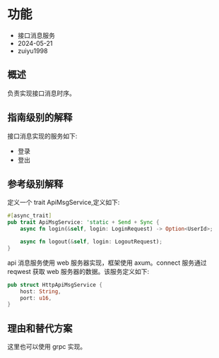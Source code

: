 # 功能

- 接口消息服务
- 2024-05-21
- zuiyu1998

## 概述

负责实现接口消息时序。

## 指南级别的解释

接口消息实现的服务如下:

- 登录
- 登出

## 参考级别解释

定义一个 trait ApiMsgService,定义如下:

```rust
#[async_trait]
pub trait ApiMsgService: 'static + Send + Sync {
    async fn login(&self, login: LoginRequest) -> Option<UserId>;

    async fn logout(&self, login: LogoutRequest);
}

```

api 消息服务使用 web 服务器实现，框架使用 axum。connect 服务通过 reqwest 获取 web 服务器的数据。该服务定义如下:

```rust
pub struct HttpApiMsgService {
    host: String,
    port: u16,
}
```

## 理由和替代方案

这里也可以使用 grpc 实现。
